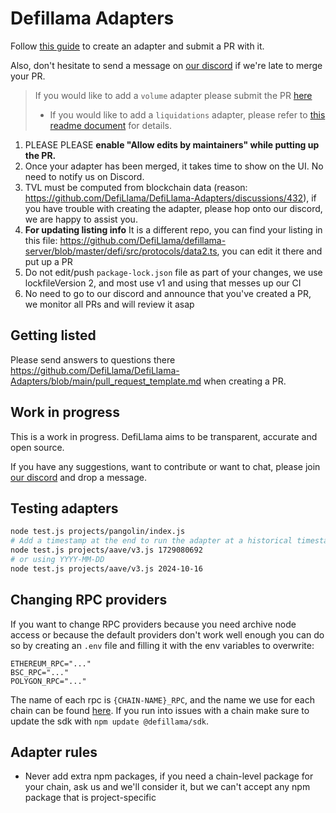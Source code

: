 # Defillama Adapters

Follow [this guide](https://docs.llama.fi/submit-a-project) to create an adapter and submit a PR with it.

Also, don't hesitate to send a message on [our discord](https://discord.defillama.com/) if we're late to merge your PR.

> If you would like to add a `volume` adapter please submit the PR [here](https://github.com/DefiLlama/adapters)
> - If you would like to add a `liquidations` adapter, please refer to [this readme document](https://github.com/DefiLlama/DefiLlama-Adapters/tree/main/liquidations) for details.

1. PLEASE PLEASE **enable "Allow edits by maintainers" while putting up the PR.**
2. Once your adapter has been merged, it takes time to show on the UI. No need to notify us on Discord.
3. TVL must be computed from blockchain data (reason: https://github.com/DefiLlama/DefiLlama-Adapters/discussions/432), if you have trouble with creating the adapter, please hop onto our discord, we are happy to assist you.
4. **For updating listing info** It is a different repo, you can find your listing in this file: https://github.com/DefiLlama/defillama-server/blob/master/defi/src/protocols/data2.ts, you can edit it there and put up a PR
5. Do not edit/push `package-lock.json` file as part of your changes, we use lockfileVersion 2, and most use v1 and using that messes up our CI
6. No need to go to our discord and announce that you've created a PR, we monitor all PRs and will review it asap

## Getting listed

Please send answers to questions there https://github.com/DefiLlama/DefiLlama-Adapters/blob/main/pull_request_template.md when creating a PR.

## Work in progress

This is a work in progress. DefiLlama aims to be transparent, accurate and open source.

If you have any suggestions, want to contribute or want to chat, please join [our discord](https://discord.defillama.com/) and drop a message.

## Testing adapters
```bash
node test.js projects/pangolin/index.js
# Add a timestamp at the end to run the adapter at a historical timestamp
node test.js projects/aave/v3.js 1729080692
# or using YYYY-MM-DD
node test.js projects/aave/v3.js 2024-10-16
```

## Changing RPC providers
If you want to change RPC providers because you need archive node access or because the default providers don't work well enough you can do so by creating an `.env` file and filling it with the env variables to overwrite:
```
ETHEREUM_RPC="..."
BSC_RPC="..."
POLYGON_RPC="..."
```

The name of each rpc is `{CHAIN-NAME}_RPC`, and the name we use for each chain can be found [here](https://unpkg.com/@defillama/sdk@latest/build/providers.json). If you run into issues with a chain make sure to update the sdk with `npm update @defillama/sdk`.

## Adapter rules
- Never add extra npm packages, if you need a chain-level package for your chain, ask us and we'll consider it, but we can't accept any npm package that is project-specific
